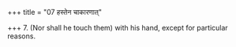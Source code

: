 +++
title = "07 हस्तेन चाकारणात्"

+++
7. (Nor shall he touch them) with his hand, except for particular reasons.
